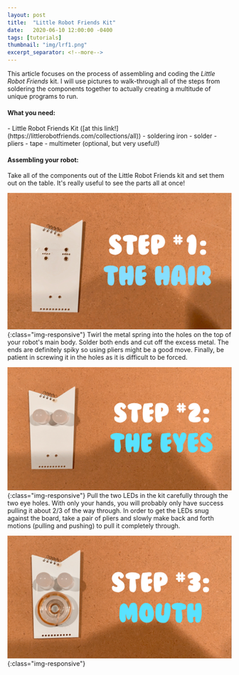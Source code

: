 ```yaml
---
layout: post
title:  "Little Robot Friends Kit"
date:   2020-06-10 12:00:00 -0400
tags: [tutorials]
thumbnail: "img/lrf1.png"
excerpt_separator: <!--more-->
---
```

This article focuses on the process of assembling and coding the <i>Little Robot Friends</i> kit. I will use pictures
 to walk-through all of the steps from soldering the components together to actually creating a multitude of unique
  programs to run.
  <!--more-->
  
<h4>What you need:</h4>
  - Little Robot Friends Kit ([at this link!](https://littlerobotfriends.com/collections/all))
  - soldering iron
  - solder
  - pliers
  - tape
  - multimeter (optional, but very useful!)
  
<h4>Assembling your robot:</h4>
Take all of the components out of the Little Robot Friends kit and set them out on the table. It's really useful to
 see the parts all at once!

![Step #1](/img/step1.png){:class="img-responsive"}
Twirl the metal spring into the holes on the top of your robot's main body. Solder both ends and cut off the excess
 metal. The ends are definitely spiky so using pliers might be a good move. Finally, be patient in screwing it in the
  holes as it is difficult to be forced.

![Step #2](/img/step2.png){:class="img-responsive"}
Pull the two LEDs in the kit carefully through the two eye holes. With only your hands, you will probably only have
 success pulling it about 2/3 of the way through. In order to get the LEDs snug against the board, take a pair of
  pliers and slowly make back and forth motions (pulling and pushing) to pull it completely through.

![Step #2](/img/step3.png){:class="img-responsive"}


  